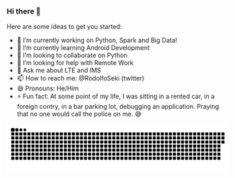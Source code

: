 ### Hi there 👋


Here are some ideas to get you started:

- 🔭 I’m currently working on Python, Spark and Big Data!
- 🌱 I’m currently learning Android Development
- 👯 I’m looking to collaborate on Python
- 🤔 I’m looking for help with Remote Work
- 💬 Ask me about LTE and IMS
- 📫 How to reach me: @RodolfoSeki (twitter)
- 😄 Pronouns: He/Him
- ⚡ Fun fact: At some point of my life, I was sitting in a rented car, in a foreign contry, in a bar parking lot, debugging an application. Praying that no one would call the police on me. :sweat_smile:

![Snake animation](https://github.com/RodolfoSeki/RodolfoSeki/blob/output/github-contribution-grid-snake.svg)
